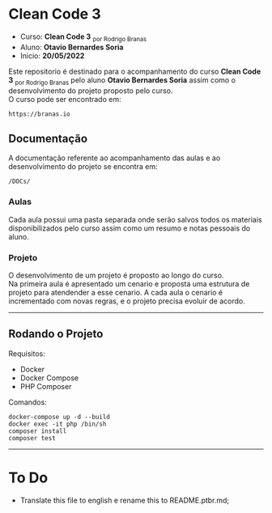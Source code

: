 # Clean Code 3

- Curso: **Clean Code 3** <sub>por Rodrigo Branas</sub>
- Aluno: **Otavio Bernardes Soria**
- Inicio: **20/05/2022**

Este repositorio é destinado para o acompanhamento do curso **Clean Code 3** <sub>por Rodrigo Branas</sub> pelo aluno **Otavio Bernardes Soria** assim como o desenvolvimento do projeto proposto pelo curso.  
O curso pode ser encontrado em:  
```
https://branas.io
```  


## Documentação
A documentação referente ao acompanhamento das aulas e ao desenvolvimento do projeto se encontra em:  
```
/DOCs/
```

### Aulas
Cada aula possui uma pasta separada onde serão salvos todos os materiais disponibilizados pelo curso assim como um resumo e notas pessoais do aluno.

### Projeto
O desenvolvimento de um projeto é proposto ao longo do curso.  
Na primeira aula é apresentado um cenario e proposta uma estrutura de projeto para atendender a esse cenario.
A cada aula o cenario é incrementado com novas regras, e o projeto precisa evoluir de acordo.  


---


## Rodando o Projeto
Requisitos:
- Docker
- Docker Compose
- PHP Composer

Comandos:
```
docker-compose up -d --build
docker exec -it php /bin/sh
composer install
composer test
```


---


# To Do
- Translate this file to english e rename this to README.ptbr.md;

